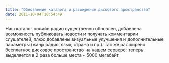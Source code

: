 ```yaml
---
title: "Обновление каталога и расширение дискового пространства"
date: 2011-10-04T10:54:49
---
```


Наш каталог онлайн радио существенно обновлен, добавлена возможность публиковать новости и получать комментарии слушателей, плюс добавлены визуальные улучшения и дополнительные параметры (жанр радио, язык, страна и пр.). Так же расширено бесплатное дисковое пространство на нашем сервере: теперь выделяется в 2 раза больше места - 5000 мегабайт.